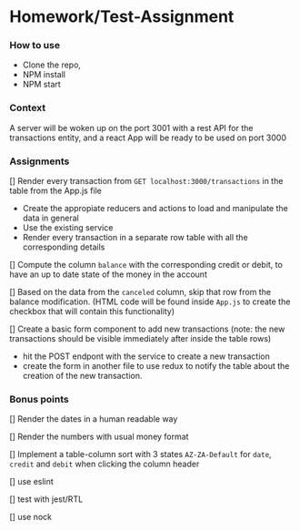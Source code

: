 # Homework/Test-Assignment

### How to use
- Clone the repo,
- NPM install
- NPM start

### Context
A server will be woken up on the port 3001 with a rest API for the transactions entity, and a react App will be ready to be used on port 3000

### Assignments
[] Render every transaction from `GET localhost:3000/transactions` in the table from the App.js file
  - Create the appropiate reducers and actions to load and manipulate the data in general
  - Use the existing service
  - Render every transaction in a separate row table with all the corresponding details

[] Compute the column `balance` with the corresponding credit or debit, to have an up to date state of the money in the account

[] Based on the data from the `canceled` column, skip that row from the balance modification. (HTML code will be found inside `App.js` to create the checkbox that will contain this functionality)

[] Create a basic form component to add new transactions (note: the new transactions should be visible immediately after inside the table rows)
  - hit the POST endpont with the service to create a new transaction
  - create the form in another file to use redux to notify the table about the creation of the new transaction.

### Bonus points
[] Render the dates in a human readable way

[] Render the numbers with usual money format

[] Implement a table-column sort with 3 states `AZ-ZA-Default` for `date`, `credit` and `debit` when clicking the column header

[] use eslint

[] test with jest/RTL

[] use nock


